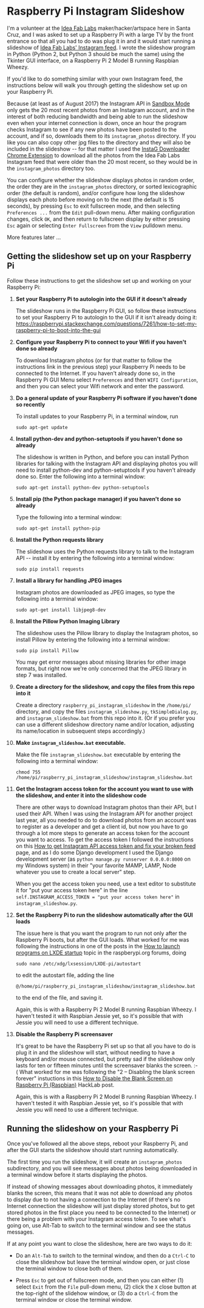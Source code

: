 # Raspberry Pi Instagram Slideshow

I'm a volunteer at the [Idea Fab Labs](https://santacruz.ideafablabs.com/) maker/hacker/artspace here in Santa Cruz, and I was asked to set up a Raspberry Pi with a large TV by the front entrance so that all you had to do was plug it in and it would start running a slideshow of [Idea Fab Labs' Instagram feed](https://www.instagram.com/ideafablabs/). I wrote the slideshow program in Python (Python 2, but Python 3 should be much the same) using the Tkinter GUI interface, on a Raspberry Pi 2 Model B running Raspbian Wheezy.

If you'd like to do something similar with your own Instagram feed, the instructions below will walk you through getting the slideshow set up on your Raspberry Pi.

Because (at least as of August 2017) the Instagram API in [Sandbox Mode](https://www.instagram.com/developer/sandbox/) only gets the 20 most recent photos from an Instagram account, and in the interest of both reducing bandwidth and being able to run the slideshow even when your internet connection is down, once an hour the program checks Instagram to see if any new photos have been posted to the account, and if so, downloads them to its `instagram_photos` directory. If you like you can also copy other jpg files to the directory and they will also be included in the slideshow -- for that matter I used the [InstaG Downloader Chrome Extension](https://chrome.google.com/webstore/detail/instag-downloader/jnkdcmgmnegofdddphijckfagibepdlb?hl=en) to download all the photos from the Idea Fab Labs Instagram feed that were older than the 20 most recent, so they would be in the `instagram_photos` directory too.

You can configure whether the slideshow displays photos in random order, the order they are in the `instagram_photos` directory, or sorted lexicographic order (the default is random), and/or configure how long the slideshow displays each photo before moving on to the next (the default is 15 seconds), by pressing `Esc` to exit fullscreen mode, and then selecting `Preferences ...` from the `Edit` pull-down menu. After making configuration changes, click `OK`, and then return to fullscreen display by either pressing `Esc` again or selecting `Enter Fullscreen` from the `View` pulldown menu.

More features later ...

## Getting the slideshow set up on your Raspberry Pi
Follow these instructions to get the slideshow set up and working on your Raspberry Pi:

1. **Set your Raspberry Pi to autologin into the GUI if it doesn't already**

    The slideshow runs in the Raspberry Pi GUI, so follow these instructions to set your Raspberry Pi to autologin to the GUI if it isn't already doing it: https://raspberrypi.stackexchange.com/questions/7261/how-to-set-my-raspberry-pi-to-boot-into-the-gui

2. **Configure your Raspberry Pi to connect to your Wifi if you haven't done so already**

    To download Instagram photos (or for that matter to follow the instructions link in the previous step) your Raspberry Pi needs to be connected to the Internet. If you haven't already done so, in the Raspberry Pi GUI Menu select `Preferences` and then `WIFI Configuration`, and then you can select your Wifi network and enter the password.

3. **Do a general update of your Raspberry Pi software if you haven't done so recently**

    To install updates to your Raspberry Pi, in a terminal window, run
    ```
    sudo apt-get update
    ```

4. **Install python-dev and python-setuptools if you haven't done so already**

    The slideshow is written in Python, and before you can install Python libraries for talking with the Instagram API and displaying photos you will need to install python-dev and python-setuptools if you haven't already done so. Enter the following into a terminal window:
    ```
    sudo apt-get install python-dev python-setuptools
    ```
5. **Install pip (the Python package manager) if you haven't done so already**

    Type the following into a terminal window:
    ```
    sudo apt-get install python-pip
    ```

6. **Install the Python requests library**

    The slideshow uses the Python requests library to talk to the Instagram API -- install it by entering the following into a terminal window:
    ```
    sudo pip install requests
    ```

7. **Install a library for handling JPEG images**

    Instagram photos are downloaded as JPEG images, so type the following into a terminal window:
    ```
    sudo apt-get install libjpeg8-dev
    ```

8. **Install the Pillow Python Imaging Library**

    The slideshow uses the Pillow library to display the Instagram photos, so install Pillow by entering the following into a terminal window:
    ```
    sudo pip install Pillow
    ```
    You may get error messages about missing libraries for other image formats, but right now we're only concerned that the JPEG library in step 7 was installed.

9. **Create a directory for the slideshow, and copy the files from this repo into it**

    Create a directory `raspberry_pi_instagram_slideshow` in the `/home/pi/` directory, and copy the files `instagram_slideshow.py`, `tkSimpleDialog.py`, and `instagram_slideshow.bat` from this repo into it. (Or if you prefer you can use a different slideshow directory name and/or location, adjusting its name/location in subsequent steps accordingly.)

10. **Make `instagram_slideshow.bat` executable.**

    Make the file `instagram_slideshow.bat` executable by entering the following into a terminal window:
    ```
    chmod 755 /home/pi/raspberry_pi_instagram_slideshow/instagram_slideshow.bat
    ```

11. **Get the Instagram access token for the account you want to use with the slideshow, and enter it into the slideshow code**

    There are other ways to download Instagram photos than their API, but I used their API. When I was using the Instagram API for another project last year, all you needed to do to download photos from an account was to register as a developer and get a client id, but now you have to go through a lot more steps to generate an access token for the account you want to access. To get the access token I followed the instructions on this [How to get Instagram API access token and fix your broken feed](https://github.com/adrianengine/jquery-spectragram/wiki/How-to-get-Instagram-API-access-token-and-fix-your-broken-feed) page, and as I do some Django development I used the Django development server (as `python manage.py runserver 0.0.0.0:8000` on my Windows system) in their "your favorite MAMP, LAMP, Node whatever you use to create a local server" step.

    When you get the access token you need, use a text editor to substitute it for "put your access token here" in the line `self.INSTAGRAM_ACCESS_TOKEN = "put your access token here"` in `instagram_slideshow.py`.

12. **Set the Raspberry Pi to run the slideshow automatically after the GUI loads**

    The issue here is that you want the program to run not only after the Raspberry Pi boots, but after the GUI loads. What worked for me was following the instructions in one of the posts in the [How to launch programs on LXDE startup](https://www.raspberrypi.org/forums/viewtopic.php?f=27&t=11256) topic in the raspberypi.org forums, doing
    ```
    sudo nano /etc/xdg/lxsession/LXDE-pi/autostart
    ```
    to edit the autostart file, adding the line
    ```
    @/home/pi/raspberry_pi_instagram_slideshow/instagram_slideshow.bat
    ```
    to the end of the file, and saving it.

    Again, this is with a Raspberry Pi 2 Model B running Raspbian Wheezy. I haven't tested it with Raspbian Jessie yet, so it's possible that with Jessie you will need to use a different technique.

13. **Disable the Raspberry Pi screensaver**

    It's great to be have the Raspberry Pi set up so that all you have to do is plug it in and the slideshow will start, without needing to have a keyboard and/or mouse connected, but pretty sad if the slideshow only lasts for ten or fifteen minutes until the screensaver blanks the screen. :-( What worked for me was following the "2 – Disabling the blank screen forever" instuctions in this [How to Disable the Blank Screen on Raspberry Pi (Raspbian)](http://www.geeks3d.com/hacklab/20160108/how-to-disable-the-blank-screen-on-raspberry-pi-raspbian/) HackLab post.

    Again, this is with a Raspberry Pi 2 Model B running Raspbian Wheezy. I haven't tested it with Raspbian Jessie yet, so it's possible that with Jessie you will need to use a different technique.

## Running the slideshow on your Raspberry Pi

Once you've followed all the above steps, reboot your Raspberry Pi, and after the GUI starts the slideshow should start running automatically.

The first time you run the slideshow, it will create an `instagram_photos` subdirectory, and you will see messages about photos being downloaded in a terminal window before it starts displaying the photos.

If instead of showing messages about downloading photos, it immediately blanks the screen, this means that it was not able to download any photos to display due to not having a connection to the Internet (if there's no Internet connection the slideshow will just display stored photos, but to get stored photos in the first place you need to be connected to the Internet) or there being a problem with your Instagram access token. To see what's going on, use Alt-Tab to switch to the terminal window and see the status messages.

If at any point you want to close the slideshow, here are two ways to do it:

* Do an `Alt-Tab` to switch to the terminal window, and then do a `Ctrl-C` to close the slideshow but leave the terminal window open, or just close the terminal window to close both of them.

* Press `Esc` to get out of fullscreen mode, and then you can either (1) select `Exit` from the `File` pull-down menu, (2) click the `X` close button at the top-right of the slidehow window, or (3) do a `Ctrl-C` from the terminal window or close the terminal window.
